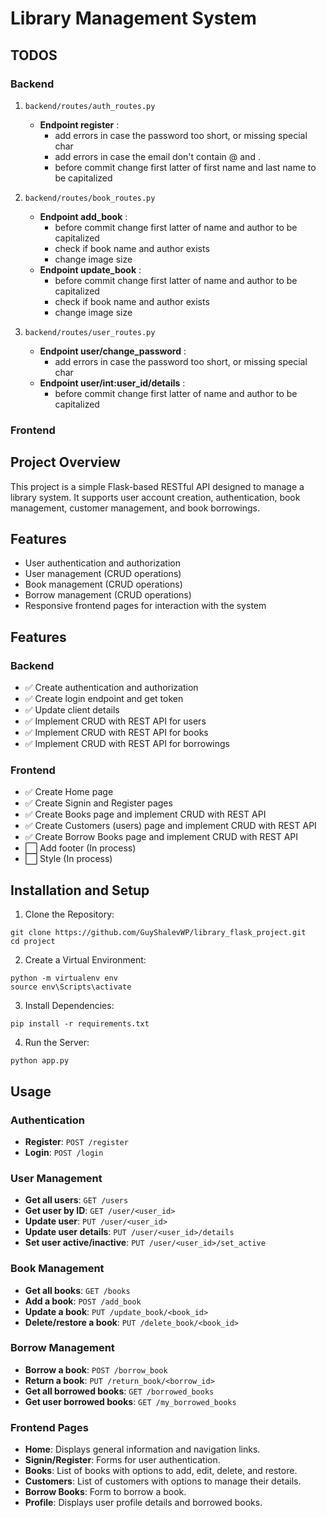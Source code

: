# Library Management System

## TODOS

### Backend

1. `backend/routes/auth_routes.py`

   - **Endpoint register** :
     - add errors in case the password too short, or missing special char
     - add errors in case the email don't contain @ and .
     - before commit change first latter of first name and last name to be capitalized

2. `backend/routes/book_routes.py`

   - **Endpoint add_book** :
     - before commit change first latter of name and author to be capitalized
     - check if book name and author exists
     - change image size
   - **Endpoint update_book** :
     - before commit change first latter of name and author to be capitalized
     - check if book name and author exists
     - change image size

3. `backend/routes/user_routes.py`

   - **Endpoint user/change_password** :
     - add errors in case the password too short, or missing special char
   - **Endpoint user/int:user_id/details** :
     - before commit change first latter of name and author to be capitalized

### Frontend

## Project Overview

This project is a simple Flask-based RESTful API designed to manage a library system. It supports user account creation, authentication, book management, customer management, and book borrowings.

## Features

- User authentication and authorization
- User management (CRUD operations)
- Book management (CRUD operations)
- Borrow management (CRUD operations)
- Responsive frontend pages for interaction with the system

## Features

### Backend

- :white_check_mark: Create authentication and authorization
- :white_check_mark: Create login endpoint and get token
- :white_check_mark: Update client details
- :white_check_mark: Implement CRUD with REST API for users
- :white_check_mark: Implement CRUD with REST API for books
- :white_check_mark: Implement CRUD with REST API for borrowings

### Frontend

- :white_check_mark: Create Home page
- :white_check_mark: Create Signin and Register pages
- :white_check_mark: Create Books page and implement CRUD with REST API
- :white_check_mark: Create Customers (users) page and implement CRUD with REST API
- :white_check_mark: Create Borrow Books page and implement CRUD with REST API
- :white_large_square: Add footer (In process)
- :white_large_square: Style (In process)

## Installation and Setup

1. Clone the Repository:

```
git clone https://github.com/GuyShalevWP/library_flask_project.git
cd project
```

2. Create a Virtual Environment:

```
python -m virtualenv env
source env\Scripts\activate
```

3. Install Dependencies:

```
pip install -r requirements.txt
```

4. Run the Server:

```
python app.py
```

## Usage

### Authentication

- **Register**: `POST /register`
- **Login**: `POST /login`

### User Management

- **Get all users**: `GET /users`
- **Get user by ID**: `GET /user/<user_id>`
- **Update user**: `PUT /user/<user_id>`
- **Update user details**: `PUT /user/<user_id>/details`
- **Set user active/inactive**: `PUT /user/<user_id>/set_active`

### Book Management

- **Get all books**: `GET /books`
- **Add a book**: `POST /add_book`
- **Update a book**: `PUT /update_book/<book_id>`
- **Delete/restore a book**: `PUT /delete_book/<book_id>`

### Borrow Management

- **Borrow a book**: `POST /borrow_book`
- **Return a book**: `PUT /return_book/<borrow_id>`
- **Get all borrowed books**: `GET /borrowed_books`
- **Get user borrowed books**: `GET /my_borrowed_books`

### Frontend Pages

- **Home**: Displays general information and navigation links.
- **Signin/Register**: Forms for user authentication.
- **Books**: List of books with options to add, edit, delete, and restore.
- **Customers**: List of customers with options to manage their details.
- **Borrow Books**: Form to borrow a book.
- **Profile**: Displays user profile details and borrowed books.
